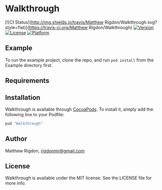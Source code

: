 # Walkthrough

[![CI Status](http://img.shields.io/travis/Matthew Rigdon/Walkthrough.svg?style=flat)](https://travis-ci.org/Matthew Rigdon/Walkthrough)
[![Version](https://img.shields.io/cocoapods/v/Walkthrough.svg?style=flat)](http://cocoapods.org/pods/Walkthrough)
[![License](https://img.shields.io/cocoapods/l/Walkthrough.svg?style=flat)](http://cocoapods.org/pods/Walkthrough)
[![Platform](https://img.shields.io/cocoapods/p/Walkthrough.svg?style=flat)](http://cocoapods.org/pods/Walkthrough)

## Example

To run the example project, clone the repo, and run `pod install` from the Example directory first.

## Requirements

## Installation

Walkthrough is available through [CocoaPods](http://cocoapods.org). To install
it, simply add the following line to your Podfile:

```ruby
pod "Walkthrough"
```

## Author

Matthew Rigdon, rigdonmr@gmail.com

## License

Walkthrough is available under the MIT license. See the LICENSE file for more info.
